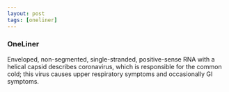 ```yaml
---
layout: post
tags: [oneliner]
---
```



### OneLiner

Enveloped, non-segmented, single-stranded, positive-sense RNA with a helical capsid describes coronavirus, which is responsible for the common cold; this virus causes upper respiratory symptoms and occasionally GI symptoms.

